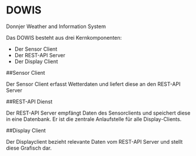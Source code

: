 # DOWIS
Donnjer Weather and Information System

Das DOWIS besteht aus drei Kernkomponenten:

- Der Sensor Client
- Der REST-API Server
- Der Display Client

##Sensor Client

Der Sensor Client erfasst Wetterdaten und liefert diese an den REST-API Server

##REST-API Dienst

Der REST-API Server empfängt Daten des Sensorclients und speichert diese in eine Datenbank.
Er ist die zentrale Anlaufstelle für alle Display-Clients.

##Display Client

Der Displayclient bezieht relevante Daten vom REST-API Server und stellt diese Grafisch dar.
